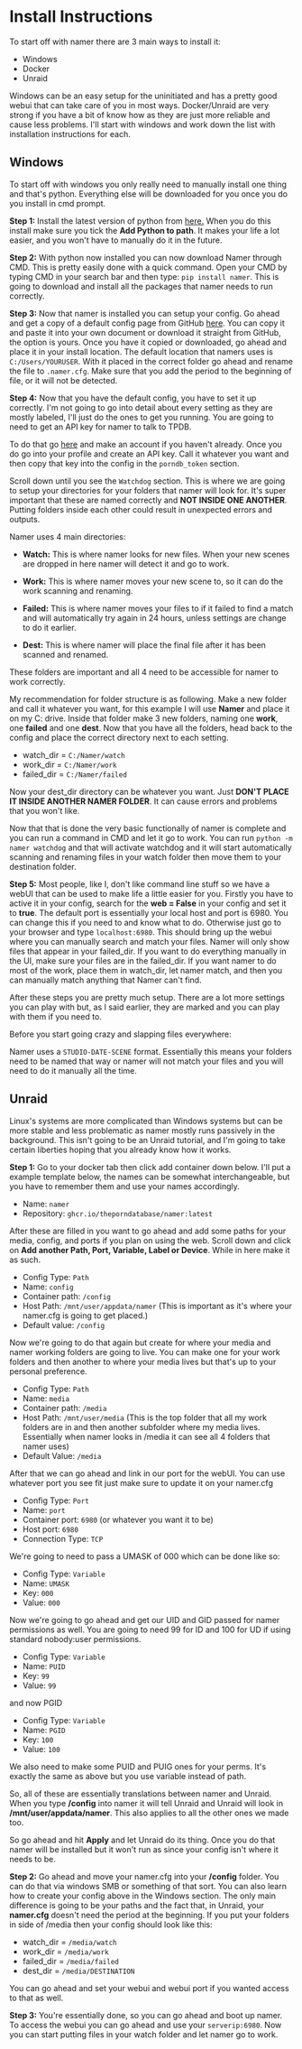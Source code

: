 Install Instructions
=================

To start off with namer there are 3 main ways to install it:

* Windows
* Docker
* Unraid

Windows can be an easy setup for the uninitiated and has a pretty good webui that can take care of you in most ways. Docker/Unraid are very strong if you have a bit of know how as they are just more reliable and cause less problems. I'll start with windows and work down the list with installation instructions for each.

Windows
-----------------

To start off with windows you only really need to manually install one thing and that's python. Everything else will be downloaded for you once you do you install in cmd prompt.

**Step 1:** Install the latest version of python from [here.](https://www.python.org/downloads) When you do this install make sure you tick the **Add Python to path**. It makes your life a lot easier, and you won't have to manually do it in the future.

**Step 2:** With python now installed you can now download Namer through CMD. This is pretty easily done with a quick command. Open your CMD by typing CMD in your search bar and then type: `pip install namer`.  This is going to download and install all the packages that namer needs to run correctly.

**Step 3:** Now that namer is installed you can setup your config. Go ahead and get a copy of a default config page from GitHub [here](https://github.com/ThePornDatabase/namer/blob/main/namer/namer.cfg.default). You can copy it and paste it into your own document or download it straight from GitHub, the option is yours. Once you have it copied or downloaded, go ahead and place it in your install location. The default location that namers uses is `C:/Users/YOURUSER`. With it placed in the correct folder go ahead and rename the file to `.namer.cfg`. Make sure that you add the period to the beginning of file, or it will not be detected.

**Step 4:** Now that you have the default config, you have to set it up correctly. I'm not going to go into detail about every setting as they are mostly labeled, I'll just do the ones to get you running. You are going to need to get an API key for namer to talk to TPDB.

To do that go [here](https://metadataapi.net) and make an account if you haven't already. Once you do go into your profile and create an API key. Call it whatever you want and then copy that key into the config in the `porndb_token` section.

Scroll down until you see the `Watchdog` section. This is where we are going to setup your directories for your folders that namer will look for. It's super important that these are named correctly and **NOT INSIDE ONE ANOTHER**. Putting folders inside each other could result in unexpected errors and outputs.

Namer uses 4 main directories:

* **Watch:** This is where namer looks for new files. When your new scenes are dropped in here namer will detect it and go to work.

* **Work:** This is where namer moves your new scene to, so it can do the work scanning and renaming.

* **Failed:** This is where namer moves your files to if it failed to find a match and will automatically try again in 24 hours, unless settings are change to do it earlier.

* **Dest:** This is where namer will place the final file after it has been scanned and renamed.

These folders are important and all 4 need to be accessible for namer to work correctly.

My recommendation for folder structure is as following. Make a new folder and call it whatever you want, for this example I will use **Namer** and place it on my  C: drive. Inside that folder make 3 new folders, naming one **work**, one **failed** and one **dest**. Now that you have all the folders, head back to the config and place the correct directory next to each setting.

* watch_dir = `C:/Namer/watch`
* work_dir = `C:/Namer/work`
* failed_dir = `C:/Namer/failed`

Now your dest_dir directory can be whatever you want. Just **DON'T PLACE IT INSIDE ANOTHER NAMER FOLDER**. It can cause errors and problems that you won't like.

Now that that is done the very basic functionally of namer is complete and you can run a command in CMD and let it go to work.  You can run `python -m namer watchdog` and that will activate watchdog and it will start automatically scanning and renaming files in your watch folder then move them to your destination folder.

**Step 5:** Most people, like I, don't like command line stuff so we have a webUI that can be used to make life a little easier for you. Firstly you have to active it in your config, search for the **web = False** in your config and set it to **true**. The default port is essentially your local host and port is 6980. You can change this if you need to and know what to do. Otherwise just go to your browser and type `localhost:6980`. This should bring up the webui where you can manually search and match your files. Namer will only show files that appear in your failed_dir. If you want to do everything manually in the UI, make sure your files are in the failed_dir. If you want namer to do most of the work, place them in watch_dir, let namer match, and then you can manually match anything that Namer can't find.

After these steps you are pretty much setup. There are a lot more settings you can play with but, as I said earlier, they are marked and you can play with them if you need to.

Before you start going crazy and slapping files everywhere:

Namer uses a `STUDIO-DATE-SCENE` format. Essentially this means your folders need to be named that way or namer will not match your files and you will need to do it manually all the time.

Unraid
----------------

Linux's systems are more complicated than Windows systems but can be more stable and less problematic as namer mostly runs passively in the background. This isn't going to be an Unraid tutorial, and I'm going to take certain liberties hoping that you already know how it works.

**Step 1:** Go to your docker tab then click add container down below. I'll put a example template below, the names can be somewhat interchangeable, but you have to remember them and use your names accordingly.

* Name: `namer`
* Repository: `ghcr.io/theporndatabase/namer:latest`

After these are filled in you want to go ahead and add some paths for your media, config, and ports if you plan on using the web. Scroll down and click on **Add another Path, Port, Variable, Label or Device**. While in here make it as such.

* Config Type: `Path`
* Name: `config`
* Container path: `/config`
* Host Path: `/mnt/user/appdata/namer` (This is important as it's where your namer.cfg is going to get placed.)
* Default value: `/config`

Now we're going to do that again but create for where your media and namer working folders are going to live. You can make one for your work folders and then another to where your media lives but that's up to your personal preference.

* Config Type: `Path`
* Name: `media`
* Container path: `/media`
* Host Path: `/mnt/user/media` (This is the top folder that all my work folders are in and then another subfolder where my media lives. Essentially when namer looks in /media it can see all 4 folders that namer uses)
* Default Value: `/media`

After that we can go ahead and link in our port for the webUI. You can use whatever port you see fit just make sure to update it on your namer.cfg

* Config Type: `Port`
* Name: `port`
* Container port: `6980` (or whatever you want it to be)
* Host port: `6980`
* Connection Type: `TCP`

We're going to need to pass a UMASK of 000 which can be done like so:

* Config Type: `Variable`
* Name: `UMASK`
* Key: `000`
* Value: `000`

Now we're going to go ahead and get our UID and GID passed for namer permissions as well. You are going to need 99 for ID and 100 for UD if using standard nobody:user permissions.

* Config Type: `Variable`
* Name: `PUID`
* Key: `99`
* Value: `99`

and now PGID

* Config Type: `Variable`
* Name: `PGID`
* Key: `100`
* Value: `100`

We also need to make some PUID and PUIG ones for your perms. It's exactly the same as above but you use variable instead of path.

So, all of these are essentially translations between namer and Unraid. When you type **/config** into namer it will tell Unraid and Unraid will look in **/mnt/user/appdata/namer**. This also applies to all the other ones we made too.

So go ahead and hit **Apply** and let Unraid do its thing. Once you do that namer will be installed but it won't run as since your config isn't where it needs to be.

**Step 2:** Go ahead and move your namer.cfg into your **/config** folder. You can do that via windows SMB or something of that sort. You can also learn how to create your config above in the Windows section. The only main difference is going to be your paths and the fact that, in Unraid, your **namer.cfg** doesn't need the period at the beginning. If you put your folders in side of /media then your config should look like this:

* watch_dir = `/media/watch`
* work_dir = `/media/work`
* failed_dir = `/media/failed`
* dest_dir = `/media/DESTINATION`

You can go ahead and set your webui and webui port if you wanted access to that as well.

**Step 3:** You're essentially done, so you can go ahead and boot up namer. To access the webui you can go ahead and use your `serverip:6980`. Now you can start putting files in your watch folder and let namer go to work.

